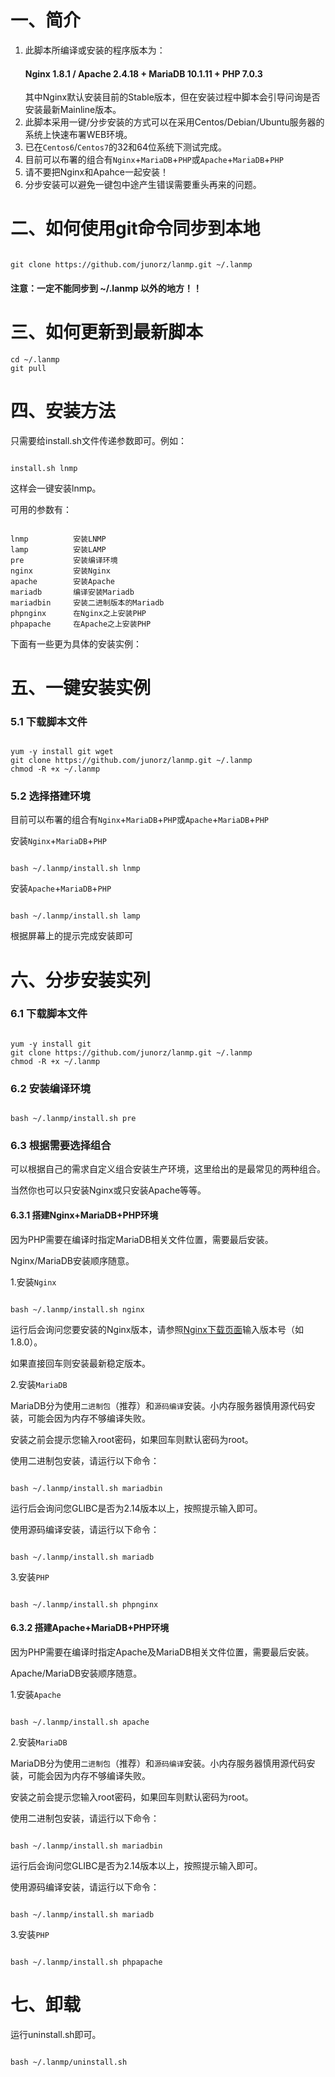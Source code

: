 <h1>一、简介</h1>
<ol>
<li>此脚本所编译或安装的程序版本为：<h4>Nginx 1.8.1  /  Apache 2.4.18  +  MariaDB 10.1.11  + PHP 7.0.3</h4>
其中Nginx默认安装目前的Stable版本，但在安装过程中脚本会引导问询是否安装最新Mainline版本。</li>
<li>此脚本采用一键/分步安装的方式可以在采用Centos/Debian/Ubuntu服务器的系统上快速布署WEB环境。</li>
<li>已在<code>Centos6</code>/<code>Centos7</code>的32和64位系统下测试完成。</li>
<li>目前可以布署的组合有<code>Nginx</code>+<code>MariaDB</code>+<code>PHP</code>或<code>Apache</code>+<code>MariaDB</code>+<code>PHP</code></li>
<li>请不要把Nginx和Apahce一起安装！</li>
<li>分步安装可以避免一键包中途产生错误需要重头再来的问题。</li>
</ol>

<h1>二、如何使用git命令同步到本地</h1>
<pre><code>
git clone https://github.com/junorz/lanmp.git ~/.lanmp
</code></pre>
<h4>注意：一定不能同步到 ~/.lanmp 以外的地方！！</h4>

<h1>三、如何更新到最新脚本</h1>
<pre><code>cd ~/.lanmp
git pull</code></pre>

<h1>四、安装方法</h1>
<p>只需要给install.sh文件传递参数即可。例如：</p>
<pre><code>
install.sh lnmp
</code></pre>
<p>这样会一键安装lnmp。</p>
<p>可用的参数有：</p>
<pre><code>
lnmp          安装LNMP
lamp          安装LAMP
pre           安装编译环境
nginx         安装Nginx
apache        安装Apache
mariadb       编译安装Mariadb
mariadbin     安装二进制版本的Mariadb
phpnginx      在Nginx之上安装PHP
phpapache     在Apache之上安装PHP
</code></pre>
<p>下面有一些更为具体的安装实例：</p>

<h1>五、一键安装实例</h1>
<h3>5.1 下载脚本文件</h3>
<pre><code>
yum -y install git wget
git clone https://github.com/junorz/lanmp.git ~/.lanmp
chmod -R +x ~/.lanmp
</code></pre>

<h3>5.2 选择搭建环境</h3>
<p>目前可以布署的组合有<code>Nginx</code>+<code>MariaDB</code>+<code>PHP</code>或<code>Apache</code>+<code>MariaDB</code>+<code>PHP</code></p>
<p>安装<code>Nginx</code>+<code>MariaDB</code>+<code>PHP</code></p>
<pre><code>
bash ~/.lanmp/install.sh lnmp
</code></pre>
<p>安装<code>Apache</code>+<code>MariaDB</code>+<code>PHP</code></p>
<pre><code>
bash ~/.lanmp/install.sh lamp
</code></pre>
<p>根据屏幕上的提示完成安装即可</p>

<h1>六、分步安装实列</h1>
<h3>6.1 下载脚本文件</h3>
<pre><code>
yum -y install git
git clone https://github.com/junorz/lanmp.git ~/.lanmp
chmod -R +x ~/.lanmp
</code></pre>

<h3>6.2 安装编译环境</h3>
<pre><code>
bash ~/.lanmp/install.sh pre
</code></pre>

<h3>6.3 根据需要选择组合</h3>
<p>可以根据自己的需求自定义组合安装生产环境，这里给出的是最常见的两种组合。</p>
<p>当然你也可以只安装Nginx或只安装Apache等等。</p>

<h4>6.3.1 搭建Nginx+MariaDB+PHP环境</h4>
<p>因为PHP需要在编译时指定MariaDB相关文件位置，需要最后安装。</p>
<p>Nginx/MariaDB安装顺序随意。</p>
<p>1.安装<code>Nginx</code></p>
<pre><code>
bash ~/.lanmp/install.sh nginx
</code></pre>
<p>运行后会询问您要安装的Nginx版本，请参照<a href=http://nginx.org/en/download.html>Nginx下载页面</a>输入版本号（如1.8.0）。</p>
<p>如果直接回车则安装最新稳定版本。</p>

<p>2.安装<code>MariaDB</code></p>
<p>MariaDB分为使用<code>二进制包</code>（推荐）和<code>源码编译</code>安装。小内存服务器慎用源代码安装，可能会因为内存不够编译失败。</p>
<p>安装之前会提示您输入root密码，如果回车则默认密码为root。</p>
<p>使用二进制包安装，请运行以下命令：</p>
<pre><code>
bash ~/.lanmp/install.sh mariadbin
</code></pre>
<p>运行后会询问您GLIBC是否为2.14版本以上，按照提示输入即可。</p>
<p>使用源码编译安装，请运行以下命令：</p>
<pre><code>
bash ~/.lanmp/install.sh mariadb
</code></pre>

<p>3.安装<code>PHP</code></p>
<pre><code>
bash ~/.lanmp/install.sh phpnginx
</code></pre>

<h4>6.3.2 搭建Apache+MariaDB+PHP环境</h4>
<p>因为PHP需要在编译时指定Apache及MariaDB相关文件位置，需要最后安装。</p>
<p>Apache/MariaDB安装顺序随意。</p>
<p>1.安装<code>Apache</code></p>
<pre><code>
bash ~/.lanmp/install.sh apache
</code></pre>

<p>2.安装<code>MariaDB</code></p>
<p>MariaDB分为使用<code>二进制包</code>（推荐）和<code>源码编译</code>安装。小内存服务器慎用源代码安装，可能会因为内存不够编译失败。</p>
<p>安装之前会提示您输入root密码，如果回车则默认密码为root。</p>
<p>使用二进制包安装，请运行以下命令：</p>
<pre><code>
bash ~/.lanmp/install.sh mariadbin
</code></pre>
<p>运行后会询问您GLIBC是否为2.14版本以上，按照提示输入即可。</p>
<p>使用源码编译安装，请运行以下命令：</p>
<pre><code>
bash ~/.lanmp/install.sh mariadb
</code></pre>

<p>3.安装<code>PHP</code></p>
<pre><code>
bash ~/.lanmp/install.sh phpapache
</code></pre>

<h1>七、卸载</h1>
运行uninstall.sh即可。
<pre><code>
bash ~/.lanmp/uninstall.sh
</code></pre>
